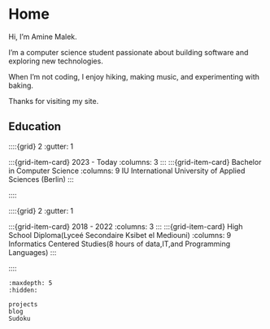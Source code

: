 # Home

Hi, I’m Amine Malek.

I’m a computer science student passionate about building software and exploring new technologies.

When I’m not coding, I enjoy hiking, making music, and experimenting with baking.

Thanks for visiting my site.


## Education
::::{grid} 2
:gutter: 1

:::{grid-item-card} 2023 - Today
:columns: 3
:::
:::{grid-item-card}  Bachelor in Computer Science
:columns: 9
IU International University of Applied Sciences (Berlin)
:::

::::

::::{grid} 2
:gutter: 1

:::{grid-item-card} 2018 - 2022
:columns: 3
:::
:::{grid-item-card} High School Diploma(Lyceé Secondaire Ksibet el Mediouni)
:columns: 9
Informatics Centered Studies(8 hours of data,IT,and Programming Languages)
:::

::::
```{toctree}
:maxdepth: 5
:hidden:

projects
blog
Sudoku
```

